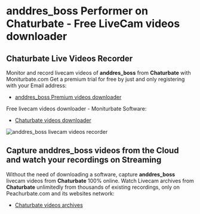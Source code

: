 # anddres_boss Performer on Chaturbate - Free LiveCam videos downloader

## Chaturbate Live Videos Recorder

Monitor and record livecam videos of **anddres_boss** from **Chaturbate** with Moniturbate.com
Get a premium trial for free by just and only registering with your Email address:
* [anddres_boss Premium videos downloader](https://moniturbate.com/request-demo-licence-key.html)

Free livecam videos downloader - Moniturbate Software:
* [Chaturbate videos downloader](https://moniturbate.com/moniturbate-download-software.html)

![anddres_boss livecam videos recorder](https://peachurnet.com/templates/moniturbate-software.png)


## Capture anddres_boss videos from the Cloud and watch your recordings on Streaming

Without the need of downloading a software, capture **anddres_boss** livecam videos from **Chaturbate** 100% online.
Watch Livecam archives from **Chaturbate** unlimitedly from thousands of existing recordings, only on Peachurbate.com and its websites network:
* [Chaturbate videos archives](https://peachurnet.com/)